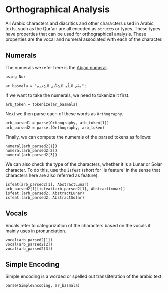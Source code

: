 Orthographical Analysis
=============
All Arabic characters and diacritics and other characters used in Arabic texts, such as the Qur'an are all encoded as `struct`s or types. These types have properties that can be used for orthographical analysis. These properties are the vocal and numeral associated with each of the character.

## Numerals
The numerals we refer here is the [Abjad numeral](https://en.wikipedia.org/wiki/Abjad_numerals).
```@repl abc2
using Nur

ar_basmala = "بِسْمِ ٱللَّهِ ٱلرَّحْمَٰنِ ٱلرَّحِيمِ";
```
If we want to take the numerals, we need to tokenize it first.
```@repl abc2
arb_token = tokenize(ar_basmala)
```
Next we then parse each of these words as   `Orthography`.
```@repl abc2
arb_parsed1 = parse(Orthography, arb_token[1])
arb_parsed2 = parse.(Orthography, arb_token)
```
Finally, we can compute the numerals of the parsed tokens as follows:
```@repl abc2
numeral(arb_parsed2[1])
numeral(arb_parsed2[2])
numeral(arb_parsed2[3])
```
We can also check the type of the characters, whether it is a Lunar or Solar character. To do this, use the `isfeat` (short for 'is feature' in the sense that characters here are also referred as feature).
```@repl abc2
isfeat(arb_parsed2[1], AbstractLunar)
arb_parsed2[1][isfeat(arb_parsed2[1], AbstractLunar)]
isfeat.(arb_parsed2, AbstractLunar)
isfeat.(arb_parsed2, AbstractSolar)
```
## Vocals
Vocals refer to categorization of the characters based on the vocals it mainly uses in pronunciation.
```@repl abc2
vocal(arb_parsed2[1])
vocal(arb_parsed2[2])
vocal(arb_parsed2[3])
```

## Simple Encoding
Simple encoding is a worded or spelled out transliteration of the arabic text.
```@repl abc2
parse(SimpleEncoding, ar_basmala)
```